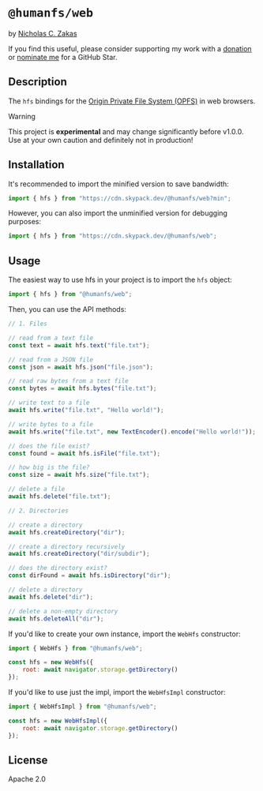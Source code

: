 # `@humanfs/web`

by [Nicholas C. Zakas](https://humanwhocodes.com)

If you find this useful, please consider supporting my work with a [donation](https://humanwhocodes.com/donate) or [nominate me](https://stars.github.com/nominate/) for a GitHub Star.

## Description

The `hfs` bindings for the [Origin Private File System (OPFS)](https://developer.mozilla.org/en-US/docs/Web/API/File_System_API/Origin_private_file_system) in web browsers.

> [!WARNING]
> This project is **experimental** and may change significantly before v1.0.0. Use at your own caution and definitely not in production!

## Installation

It's recommended to import the minified version to save bandwidth:

```js
import { hfs } from "https://cdn.skypack.dev/@humanfs/web?min";
```

However, you can also import the unminified version for debugging purposes:

```js
import { hfs } from "https://cdn.skypack.dev/@humanfs/web";
```

## Usage

The easiest way to use hfs in your project is to import the `hfs` object:

```js
import { hfs } from "@humanfs/web";
```

Then, you can use the API methods:

```js
// 1. Files

// read from a text file
const text = await hfs.text("file.txt");

// read from a JSON file
const json = await hfs.json("file.json");

// read raw bytes from a text file
const bytes = await hfs.bytes("file.txt");

// write text to a file
await hfs.write("file.txt", "Hello world!");

// write bytes to a file
await hfs.write("file.txt", new TextEncoder().encode("Hello world!"));

// does the file exist?
const found = await hfs.isFile("file.txt");

// how big is the file?
const size = await hfs.size("file.txt");

// delete a file
await hfs.delete("file.txt");

// 2. Directories

// create a directory
await hfs.createDirectory("dir");

// create a directory recursively
await hfs.createDirectory("dir/subdir");

// does the directory exist?
const dirFound = await hfs.isDirectory("dir");

// delete a directory
await hfs.delete("dir");

// delete a non-empty directory
await hfs.deleteAll("dir");
```

If you'd like to create your own instance, import the `WebHfs` constructor:

```js
import { WebHfs } from "@humanfs/web";

const hfs = new WebHfs({
	root: await navigator.storage.getDirectory()
});
```

If you'd like to use just the impl, import the `WebHfsImpl` constructor:

```js
import { WebHfsImpl } from "@humanfs/web";

const hfs = new WebHfsImpl({
	root: await navigator.storage.getDirectory()
});
```

## License

Apache 2.0
